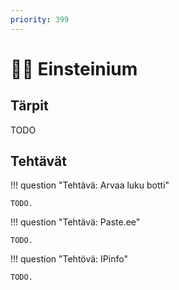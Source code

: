 ```yaml
---
priority: 399
---
```


# 👨‍🔬 Einsteinium

## Tärpit

TODO

## Tehtävät

!!! question "Tehtävä: Arvaa luku botti"

    TODO.

!!! question "Tehtävä: Paste.ee"

    TODO.

!!! question "Tehtövä: IPinfo"

    TODO.
